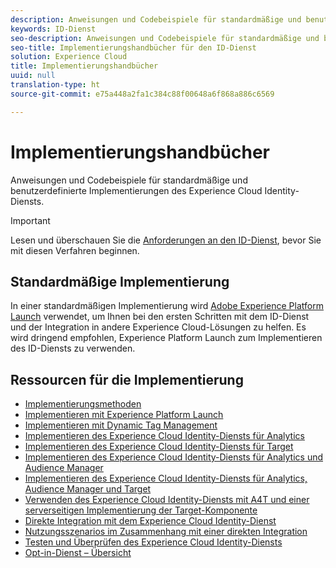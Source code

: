 ```yaml
---
description: Anweisungen und Codebeispiele für standardmäßige und benutzerdefinierte Implementierungen des Experience Cloud ID-Diensts.
keywords: ID-Dienst
seo-description: Anweisungen und Codebeispiele für standardmäßige und benutzerdefinierte Implementierungen des Experience Cloud Identity-Diensts.
seo-title: Implementierungshandbücher für den ID-Dienst
solution: Experience Cloud
title: Implementierungshandbücher
uuid: null
translation-type: ht
source-git-commit: e75a448a2fa1c384c88f00648a6f868a886c6569

---
```



# Implementierungshandbücher

Anweisungen und Codebeispiele für standardmäßige und benutzerdefinierte Implementierungen des Experience Cloud Identity-Diensts.

>[!IMPORTANT]
>
>Lesen und überschauen Sie die [Anforderungen an den ID-Dienst](../reference/requirements.md), bevor Sie mit diesen Verfahren beginnen.

## Standardmäßige Implementierung

In einer standardmäßigen Implementierung wird [Adobe Experience Platform Launch](https://docs.adobe.com/content/help/de-DE/launch/using/overview.html) verwendet, um Ihnen bei den ersten Schritten mit dem ID-Dienst und der Integration in andere Experience Cloud-Lösungen zu helfen. Es wird dringend empfohlen, Experience Platform Launch zum Implementieren des ID-Diensts zu verwenden.

## Ressourcen für die Implementierung

* [Implementierungsmethoden](implementation-methods.md)
* [Implementieren mit Experience Platform Launch](ecid-implement-with-launch.md)
* [Implementieren mit Dynamic Tag Management](standard.md)
* [Implementieren des Experience Cloud Identity-Diensts für Analytics](setup-analytics.md)
* [Implementieren des Experience Cloud Identity-Diensts für Target](setup-target.md)
* [Implementieren des Experience Cloud Identity-Diensts für Analytics und Audience Manager](setup-aam-analytics.md)
* [Implementieren des Experience Cloud Identity-Diensts für Analytics, Audience Manager und Target](setup-aam-analytics-target.md)
* [Verwenden des Experience Cloud Identity-Diensts mit A4T und einer serverseitigen Implementierung der Target-Komponente](ecid-a4t-target.md)
* [Direkte Integration mit dem Experience Cloud Identity-Dienst](direct-integration.md)
* [Nutzungsszenarios im Zusammenhang mit einer direkten Integration](direct-integration-examples.md)
* [Testen und Überprüfen des Experience Cloud Identity-Diensts](test-verify.md)
* [Opt-in-Dienst – Übersicht](opt-in-service/optin-overview.md)
